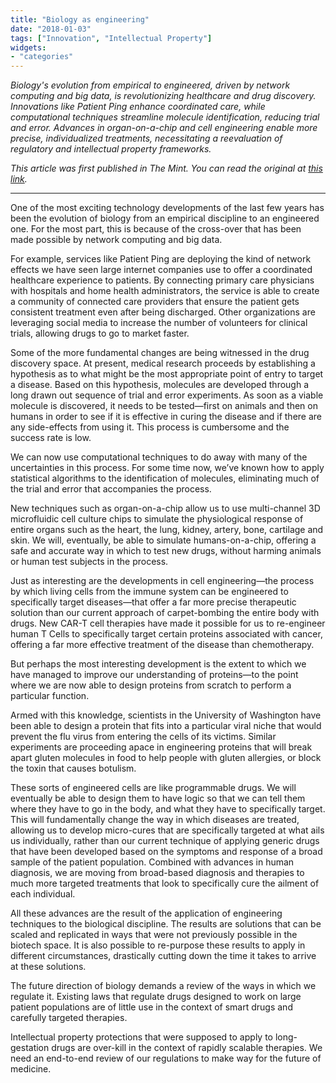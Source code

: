 ```yaml
---
title: "Biology as engineering"
date: "2018-01-03"
tags: ["Innovation", "Intellectual Property"]
widgets: 
- "categories"
---
```


*Biology's evolution from empirical to engineered, driven by network computing and big data, is revolutionizing healthcare and drug discovery. Innovations like Patient Ping enhance coordinated care, while computational techniques streamline molecule identification, reducing trial and error. Advances in organ-on-a-chip and cell engineering enable more precise, individualized treatments, necessitating a reevaluation of regulatory and intellectual property frameworks.*
<!--more-->
*This article was first published in The Mint. You can read the original at [this link](https://www.livemint.com/Opinion/X0UUFYV3EdnKhsodLyEaRO/Biology-as-engineering.html).*

---

One of the most exciting technology developments of the last few years has been the evolution of biology from an empirical discipline to an engineered one. For the most part, this is because of the cross-over that has been made possible by network computing and big data.

For example, services like Patient Ping are deploying the kind of network effects we have seen large internet companies use to offer a coordinated healthcare experience to patients. By connecting primary care physicians with hospitals and home health administrators, the service is able to create a community of connected care providers that ensure the patient gets consistent treatment even after being discharged. Other organizations are leveraging social media to increase the number of volunteers for clinical trials, allowing drugs to go to market faster.

Some of the more fundamental changes are being witnessed in the drug discovery space. At present, medical research proceeds by establishing a hypothesis as to what might be the most appropriate point of entry to target a disease. Based on this hypothesis, molecules are developed through a long drawn out sequence of trial and error experiments. As soon as a viable molecule is discovered, it needs to be tested—first on animals and then on humans in order to see if it is effective in curing the disease and if there are any side-effects from using it. This process is cumbersome and the success rate is low.

We can now use computational techniques to do away with many of the uncertainties in this process. For some time now, we’ve known how to apply statistical algorithms to the identification of molecules, eliminating much of the trial and error that accompanies the process.

New techniques such as organ-on-a-chip allow us to use multi-channel 3D microfluidic cell culture chips to simulate the physiological response of entire organs such as the heart, the lung, kidney, artery, bone, cartilage and skin. We will, eventually, be able to simulate humans-on-a-chip, offering a safe and accurate way in which to test new drugs, without harming animals or human test subjects in the process.

Just as interesting are the developments in cell engineering—the process by which living cells from the immune system can be engineered to specifically target diseases—that offer a far more precise therapeutic solution than our current approach of carpet-bombing the entire body with drugs. New CAR-T cell therapies have made it possible for us to re-engineer human T Cells to specifically target certain proteins associated with cancer, offering a far more effective treatment of the disease than chemotherapy.

But perhaps the most interesting development is the extent to which we have managed to improve our understanding of proteins—to the point where we are now able to design proteins from scratch to perform a particular function.

Armed with this knowledge, scientists in the University of Washington have been able to design a protein that fits into a particular viral niche that would prevent the flu virus from entering the cells of its victims. Similar experiments are proceeding apace in engineering proteins that will break apart gluten molecules in food to help people with gluten allergies, or block the toxin that causes botulism.

These sorts of engineered cells are like programmable drugs. We will eventually be able to design them to have logic so that we can tell them where they have to go in the body, and what they have to specifically target. This will fundamentally change the way in which diseases are treated, allowing us to develop micro-cures that are specifically targeted at what ails us individually, rather than our current technique of applying generic drugs that have been developed based on the symptoms and response of a broad sample of the patient population. Combined with advances in human diagnosis, we are moving from broad-based diagnosis and therapies to much more targeted treatments that look to specifically cure the ailment of each individual.

All these advances are the result of the application of engineering techniques to the biological discipline. The results are solutions that can be scaled and replicated in ways that were not previously possible in the biotech space. It is also possible to re-purpose these results to apply in different circumstances, drastically cutting down the time it takes to arrive at these solutions.

The future direction of biology demands a review of the ways in which we regulate it. Existing laws that regulate drugs designed to work on large patient populations are of little use in the context of smart drugs and carefully targeted therapies.

Intellectual property protections that were supposed to apply to long-gestation drugs are over-kill in the context of rapidly scalable therapies. We need an end-to-end review of our regulations to make way for the future of medicine.

